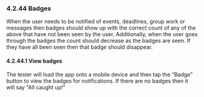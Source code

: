 ﻿### 4.2.44 Badges

When the user needs to be notified of events, deadlines, group work or messages then badges should show up with the correct count of any of the above that have not been seen by the user. Additionally, when the user goes through the badges the count should decrease as the badges are seen. If they have all been seen then that badge should disappear.

#### 4.2.44.1 View badges

The tester will load the app onto a mobile device and then tap the “Badge” button to view the badges for notifications. If there are no badges then it will say "All caught up!"

